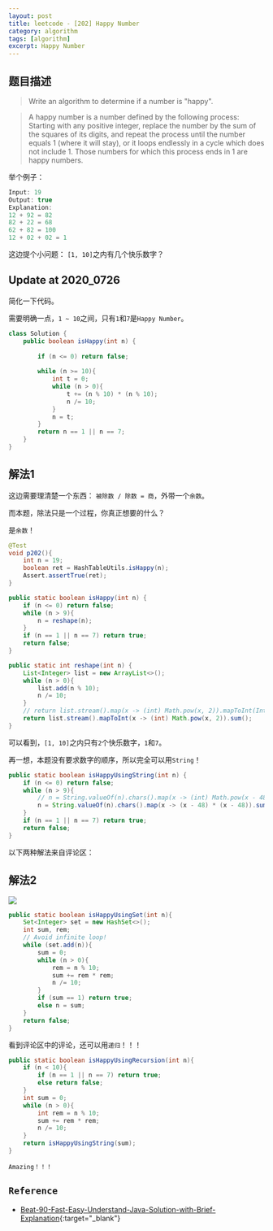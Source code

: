 ```yaml
---
layout: post
title: leetcode - [202] Happy Number
category: algorithm
tags: [algorithm]
excerpt: Happy Number
---
```


## 题目描述  

>  Write an algorithm to determine if a number is "happy".  

> A happy number is a number defined by the following process: Starting with any positive integer, replace the number by the sum of the squares of its digits, and repeat the process until the number equals 1 (where it will stay), or it loops endlessly in a cycle which does not include 1. Those numbers for which this process ends in 1 are happy numbers.  


举个例子：  

``` java
Input: 19
Output: true
Explanation: 
12 + 92 = 82
82 + 22 = 68
62 + 82 = 100
12 + 02 + 02 = 1
```

这边提个小问题： `[1, 10]`之内有几个快乐数字？  


## Update at 2020_0726  

简化一下代码。  

需要明确一点，`1 ~ 10`之间，只有`1`和`7`是`Happy Number`。  

``` java
class Solution {
    public boolean isHappy(int n) {
        
        if (n <= 0) return false;
        
        while (n >= 10){
            int t = 0;
            while (n > 0){
                t += (n % 10) * (n % 10);
                n /= 10;
            }
            n = t;
        }
        return n == 1 || n == 7;
    }
}
```


## 解法1  

这边需要理清楚一个东西： `被除数 / 除数 = 商`，外带一个`余数`。  

而本题，除法只是一个过程，你真正想要的什么？  

是`余数`！  


``` java
@Test
void p202(){
    int n = 19;
    boolean ret = HashTableUtils.isHappy(n);
    Assert.assertTrue(ret);
}

public static boolean isHappy(int n) {
    if (n <= 0) return false;
    while (n > 9){
        n = reshape(n);
    }
    if (n == 1 || n == 7) return true;
    return false;
}

public static int reshape(int n) {
    List<Integer> list = new ArrayList<>();
    while (n > 0){
        list.add(n % 10);
        n /= 10;
    }
    // return list.stream().map(x -> (int) Math.pow(x, 2)).mapToInt(Integer::intValue).sum();
    return list.stream().mapToInt(x -> (int) Math.pow(x, 2)).sum();
}
```

可以看到，`[1, 10]`之内只有`2`个快乐数字，`1`和`7`。  

再一想，本题没有要求数字的顺序，所以完全可以用`String`！  

``` java
public static boolean isHappyUsingString(int n) {
    if (n <= 0) return false;
    while (n > 9){
        // n = String.valueOf(n).chars().map(x -> (int) Math.pow(x - 48, 2)).sum();
        n = String.valueOf(n).chars().map(x -> (x - 48) * (x - 48)).sum();
    }
    if (n == 1 || n == 7) return true;
    return false;
}
```

以下两种解法来自评论区：  

## 解法2  

![](https://yyc-images.oss-cn-beijing.aliyuncs.com/l_202.png)  


``` java
public static boolean isHappyUsingSet(int n){
    Set<Integer> set = new HashSet<>();
    int sum, rem;
    // Avoid infinite loop!
    while (set.add(n)){
        sum = 0;
        while (n > 0){
            rem = n % 10;
            sum += rem * rem;
            n /= 10;
        }
        if (sum == 1) return true;
        else n = sum;
    }
    return false;
}
```

看到评论区中的评论，还可以用`递归`！！！  


``` java
public static boolean isHappyUsingRecursion(int n){
    if (n < 10){
        if (n == 1 || n == 7) return true;
        else return false;
    }
    int sum = 0;
    while (n > 0){
        int rem = n % 10;
        sum += rem * rem;
        n /= 10;
    }
    return isHappyUsingString(sum);
}
```

`Amazing！！！`  



## `Reference`  
- [Beat-90-Fast-Easy-Understand-Java-Solution-with-Brief-Explanation](https://leetcode.com/problems/happy-number/discuss/56913/Beat-90-Fast-Easy-Understand-Java-Solution-with-Brief-Explanation){:target="_blank"}  

